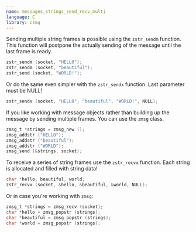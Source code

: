 ```yaml
---
name: messages_strings_send_recv_multi
language: C
library: czmq
---
```


Sending multiple string frames is possible using the `zstr_sendm` function. This
function will postpone the actually sending of the message until the last frame
is ready.

```c
zstr_sendm (socket, "HELLO");
zstr_sendm (socket, "beautiful");
zstr_send (socket, "WORLD!");
```

Or do the same even simpler with the `zstr_sendx` function. Last parameter must
be NULL!

```c
zstr_sendx (socket, "HELLO", "beautiful", "WORLD!", NULL);
```

If you like working with message objects rather than building up the message by
sending multiple frames. You can use the `zmsg` class.

```c
zmsg_t *strings = zmsg_new ();
zmsg_addstr ("HELLO");
zmsg_addstr ("beautiful");
zmsg_addstr ("WORLD");
zmsg_send (&strings, socket);
```

To receive a series of string frames use the `zstr_recvx` function. Each string
is allocated and filled with string data!

```c
char *hello, beautiful, world;
zstr_recvx (socket, &hello, &beautiful, &world, NULL);
```

Or in case you're working with `zmsg`:

```c
zmsg_t *strings = zmsg_recv (socket);
char *hello = zmsg_popstr (strings);
char *beautiful = zmsg_popstr (strings);
char *world = zmsg_popstr (strings);
```

